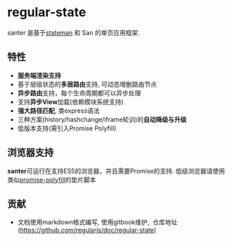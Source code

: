 # regular-state

santer 是基于[stateman](https://github.com/leeluolee/stateman) 和 San 的单页应用框架.

## 特性

- **服务端渲染支持**
- 基于层级状态的**多层路由**支持, 可动态增删路由节点
- **异步路由**支持，每个生命周期都可以异步处理
- 支持**异步View**加载(依赖模块系统支持)
- **强大路径匹配**, 类express语法
- 三种方案(history/hashchange/iframe轮训)的**自动降级与升级**
- 低版本支持(需引入Promise Polyfill)


## 浏览器支持

**santer**可运行在支持ES5的浏览器，并且需要Promise的支持. 低级浏览器请使用类似[promise-polyfill](https://github.com/taylorhakes/promise-polyfill)的垫片脚本


## 贡献

- 文档使用markdown格式编写, 使用gitbook维护,  仓库地址(https://github.com/regularjs/doc/regular-state)

